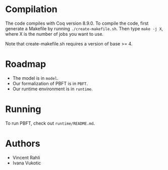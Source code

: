 Compilation
===========

The code compiles with Coq version 8.9.0.  To compile the code, first
generate a Makefile by running `./create-makefile.sh`.  Then type
`make -j X`, where X is the number of jobs you want to use.

Note that create-makefile.sh requires a version of base >= 4.



Roadmap
=======

- The model is in `model`.
- Our formalization of PBFT is in `PBFT`.
- Our runtime environment is in `runtime`.



Running
=======

To run PBFT, check out `runtime/README.md`.


Authors
=======

- Vincent Rahli
- Ivana Vukotic
